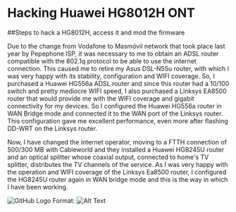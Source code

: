 # Hacking Huawei HG8012H ONT
##Steps to hack a HG8012H, access it and mod the firmware


Due to the change from Vodafone to Masmóvil network that took place last year by Pepephone ISP, it was necessary to me to obtain an ADSL router compatible with the 802.1q protocol to be able to use the internet connection. This caused me to retire my Asus DSL-N55u router, with which I was very happy with its stability, configuration and WIFI coverage. So, I purchased a Huawei HG556a ADSL router and since this router had a 10/100 switch and pretty mediocre WIFI speed, I also purchased a Linksys EA8500 router that would provide me with the WIFI coverage and gigabit connectivity for my devices. So I configured the Huawei HG556a router in WAN Bridge mode and connected it to the WAN port of the Linksys router. This configuration gave me excellent performance, even more after flashing DD-WRT on the Linksys router.


Now, I have changed the internet operator, moving to a FTTH connection of 500/300 MB with Cableworld and they installed a Huawei HG8245U router and an optical splitter whose coaxial output, connected to home's TV splitter, distributes the TV channels of the service. As I was very happy with the operation and WIFI coverage of the Linksys Ea8500 router, I configured the HG8245U router again in WAN bridge mode and this is the way in which I have been working.

![GitHub Logo](https://github.com/logon84/Hacking_Huawei_HG8012H_ONT/blob/master/pics/1spliiter.jpg)
Format: ![Alt Text](url)


